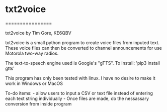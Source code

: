 # txt2voice
================

txt2voice by Tim Gore, KE6QBV

txt2voice is a small python program to create voice files from inputed text. These
voice files can then be converted to channel announcements for use Motorola two-way
radios. 

The text-to-speech engine used is Google's "gTTS". To install: 'pip3 install gtts'

This program has only been tested with linux. I have no desire to make it work in 
Windows or MacOS

To-do items:
    - allow users to input a CSV or text file instead of entering each text string individually
    - Once files are made, do the nessassary conversion from inside program
